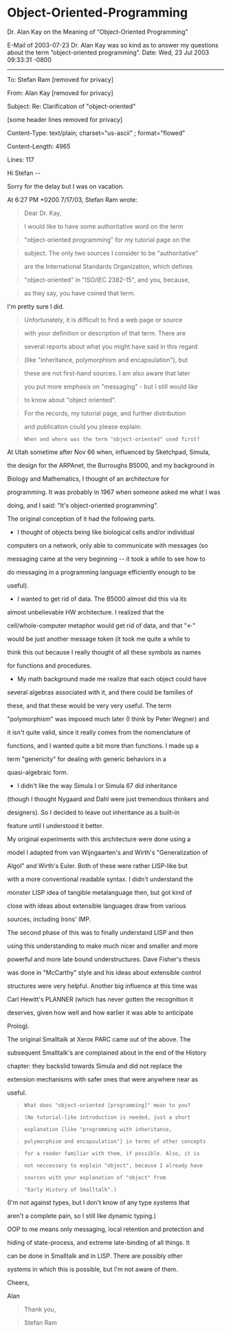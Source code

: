 # Object-Oriented-Programming



Dr. Alan Kay on the Meaning of “Object-Oriented Programming”

E-Mail of 2003-07-23
Dr. Alan Kay was so kind as to answer my questions about the term “object-oriented programming”.
Date: Wed, 23 Jul 2003 09:33:31 -0800

******************************
To: Stefan Ram [removed for privacy]

From: Alan Kay [removed for privacy]

Subject: Re: Clarification of "object-oriented"

[some header lines removed for privacy]

Content-Type: text/plain; charset="us-ascii" ; format="flowed"

Content-Length: 4965

Lines: 117



Hi Stefan --



Sorry for the delay but I was on vacation.



At 6:27 PM +0200 7/17/03, Stefan Ram wrote:

>   Dear Dr. Kay,

>

>   I would like to have some authoritative word on the term

>   "object-oriented programming" for my tutorial page on the

>   subject. The only two sources I consider to be "authoritative"

>   are the International Standards Organization, which defines

>   "object-oriented" in "ISO/IEC 2382-15", and you, because,

>   as they say, you have coined that term.



I'm pretty sure I did.



>

>   Unfortunately, it is difficult to find a web page or source

>   with your definition or description of that term. There are

>   several reports about what you might have said in this regard

>   (like "inheritance, polymorphism and encapsulation"), but

>   these are not first-hand sources. I am also aware that later

>   you put more emphasis on "messaging" - but I still would like

>   to know about "object oriented".

>

>   For the records, my tutorial page, and further distribution

>   and publication could you please explain:

>

>     When and where was the term "object-oriented" used first?



At Utah sometime after Nov 66 when, influenced by Sketchpad, Simula, 

the design for the ARPAnet, the Burroughs B5000, and my background in 

Biology and Mathematics, I thought of an architecture for 

programming. It was probably in 1967 when someone asked me what I was 

doing, and I said: "It's object-oriented programming".



The original conception of it had the following parts.



  - I thought of objects being like biological cells and/or individual 

computers on a network, only able to communicate with messages (so 

messaging came at the very beginning -- it took a while to see how to 

do messaging in a programming language efficiently enough to be 

useful).



  - I wanted to get rid of data. The B5000 almost did this via its 

almost unbelievable HW architecture. I realized that the 

cell/whole-computer metaphor would get rid of data, and that "<-" 

would be just another message token (it took me quite a while to 

think this out because I really thought of all these symbols as names 

for functions and procedures.



  - My math background made me realize that each object could have 

several algebras associated with it, and there could be families of 

these, and that these would be very very useful. The term 

"polymorphism" was imposed much later (I think by Peter Wegner) and 

it isn't quite valid, since it really comes from the nomenclature of 

functions, and I wanted quite a bit more than functions. I made up a 

term "genericity" for dealing with generic behaviors in a 

quasi-algebraic form.



  - I didn't like the way Simula I or Simula 67 did inheritance 

(though I thought Nygaard and Dahl were just tremendous thinkers and 

designers). So I decided to leave out inheritance as a built-in 

feature until I understood it better.



My original experiments with this architecture were done using a 

model I adapted from van Wijngaarten's and Wirth's "Generalization of 

Algol" and Wirth's Euler. Both of these were rather LISP-like but 

with a more conventional readable syntax. I didn't understand the 

monster LISP idea of tangible metalanguage then, but got kind of 

close with ideas about extensible languages draw from various 

sources, including Irons' IMP.



The second phase of this was to finally understand LISP and then 

using this understanding to make much nicer and smaller and more 

powerful and more late bound understructures. Dave Fisher's thesis 

was done in "McCarthy" style and his ideas about extensible control 

structures were very helpful. Another big influence at this time was 

Carl Hewitt's PLANNER (which has never gotten the recognition it 

deserves, given how well and how earlier it was able to anticipate 

Prolog).



The original Smalltalk at Xerox PARC came out of the above. The 

subsequent Smalltalk's are complained about in the end of the History 

chapter: they backslid towards Simula and did not replace the 

extension mechanisms with safer ones that were anywhere near as 

useful.



>

>     What does "object-oriented [programming]" mean to you?

>     (No tutorial-like introduction is needed, just a short

>     explanation [like "programming with inheritance,

>     polymorphism and encapsulation"] in terms of other concepts

>     for a reader familiar with them, if possible. Also, it is

>     not neccessary to explain "object", because I already have

>     sources with your explanation of "object" from

>     "Early History of Smalltalk".)



(I'm not against types, but I don't know of any type systems that 

aren't a complete pain, so I still like dynamic typing.)



OOP to me means only messaging, local retention and protection and 

hiding of state-process, and extreme late-binding of all things. It 

can be done in Smalltalk and in LISP. There are possibly other 

systems in which this is possible, but I'm not aware of them.



Cheers,



Alan



>

>   Thank you,

>

>   Stefan Ram
